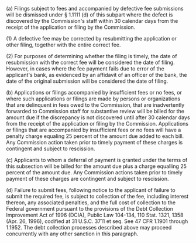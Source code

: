 (a) Filings subject to fees and accompanied by defective fee submissions will be dismissed under § 1.1111 (d) of this subpart where the defect is discovered by the Commission's staff within 30 calendar days from the receipt of the application or filing by the Commission.

(1) A defective fee may be corrected by resubmitting the application or other filing, together with the entire correct fee.

(2) For purposes of determining whether the filing is timely, the date of resubmission with the correct fee will be considered the date of filing. However, in cases where the fee payment fails due to error of the applicant's bank, as evidenced by an affidavit of an officer of the bank, the date of the original submission will be considered the date of filing.

(b) Applications or filings accompanied by insufficient fees or no fees, or where such applications or filings are made by persons or organizations that are delinquent in fees owed to the Commission, that are inadvertently forwarded to Commission staff for substantive review will be billed for the amount due if the discrepancy is not discovered until after 30 calendar days from the receipt of the application or filing by the Commission. Applications or filings that are accompanied by insufficient fees or no fees will have a penalty charge equaling 25 percent of the amount due added to each bill. Any Commission action taken prior to timely payment of these charges is contingent and subject to rescission.

(c) Applicants to whom a deferral of payment is granted under the terms of this subsection will be billed for the amount due plus a charge equalling 25 percent of the amount due. Any Commission actions taken prior to timely payment of these charges are contingent and subject to rescission.

(d) Failure to submit fees, following notice to the applicant of failure to submit the required fee, is subject to collection of the fee, including interest thereon, any associated penalties, and the full cost of collection to the Federal government pursuant to the provisions of the Debt Collection Improvement Act of 1996 (DCIA), Public Law 104-134, 110 Stat. 1321, 1358 (Apr. 26, 1996), codified at 31 U.S.C. 3711 et seq. See 47 CFR 1.1901 through 1.1952. The debt collection processes described above may proceed concurrently with any other sanction in this paragraph.

